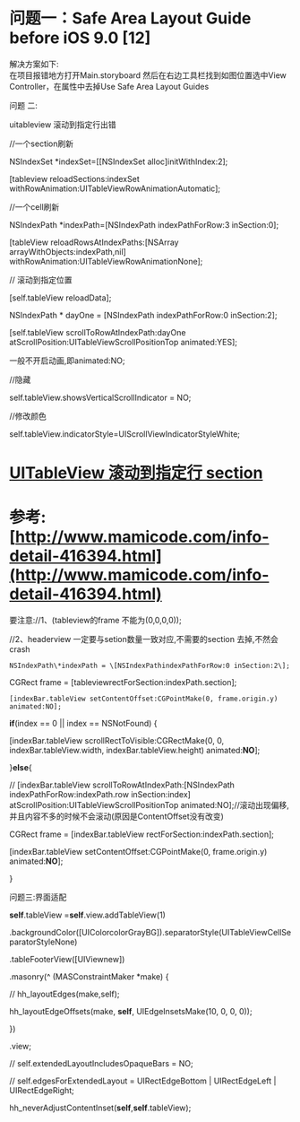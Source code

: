 # 问题一：Safe Area Layout Guide before iOS 9.0 \[12\]

解决方案如下:  
在项目报错地方打开Main.storyboard 然后在右边工具栏找到如图位置选中View Controller，在属性中去掉Use Safe Area Layout Guides

问题 二:

uitableview 滚动到指定行出错

//一个section刷新

NSIndexSet \*indexSet=\[\[NSIndexSet alloc\]initWithIndex:2\];

\[tableview reloadSections:indexSet withRowAnimation:UITableViewRowAnimationAutomatic\];

//一个cell刷新

NSIndexPath \*indexPath=\[NSIndexPath indexPathForRow:3 inSection:0\];

\[tableView reloadRowsAtIndexPaths:\[NSArray arrayWithObjects:indexPath,nil\] withRowAnimation:UITableViewRowAnimationNone\];

// 滚动到指定位置

\[self.tableView reloadData\];

NSIndexPath \* dayOne = \[NSIndexPath indexPathForRow:0 inSection:2\];

\[self.tableView scrollToRowAtIndexPath:dayOne atScrollPosition:UITableViewScrollPositionTop animated:YES\];

一般不开启动画,即animated:NO;

//隐藏

self.tableView.showsVerticalScrollIndicator = NO;

//修改颜色

self.tableView.indicatorStyle=UIScrollViewIndicatorStyleWhite;

# [UITableView 滚动到指定行 section](http://blog.csdn.net/fnjnkn/article/details/8848800)

# 参考:[http://www.mamicode.com/info-detail-416394.html](http://www.mamicode.com/info-detail-416394.html)

要注意://1、\(tableview的frame 不能为\(0,0,0,0\)\);

//2、headerview 一定要与setion数量一致对应,不需要的section 去掉,不然会crash

```
NSIndexPath\*indexPath = \[NSIndexPathindexPathForRow:0 inSection:2\];
```

CGRect frame = \[tableviewrectForSection:indexPath.section\];

```
[indexBar.tableView setContentOffset:CGPointMake(0, frame.origin.y) animated:NO];
```

**if**\(index == 0 \|\| index == NSNotFound\) {

\[indexBar.tableView scrollRectToVisible:CGRectMake\(0, 0, indexBar.tableView.width, indexBar.tableView.height\) animated:**NO**\];

}**else**{

// \[indexBar.tableView scrollToRowAtIndexPath:\[NSIndexPath indexPathForRow:indexPath.row inSection:index\] atScrollPosition:UITableViewScrollPositionTop animated:NO\];//滚动出现偏移,并且内容不多的时候不会滚动\(原因是ContentOffset没有改变\)

CGRect frame = \[indexBar.tableView rectForSection:indexPath.section\];

\[indexBar.tableView setContentOffset:CGPointMake\(0, frame.origin.y\) animated:**NO**\];

}

问题三:界面适配

**self**.tableView =**self**.view.addTableView\(1\)

.backgroundColor\(\[UIColorcolorGrayBG\]\).separatorStyle\(UITableViewCellSeparatorStyleNone\)

.tableFooterView\(\[UIViewnew\]\)

.masonry\(^ \(MASConstraintMaker \*make\) {

// hh\_layoutEdges\(make,self\);

hh\_layoutEdgeOffsets\(make, **self**, UIEdgeInsetsMake\(10, 0, 0, 0\)\);

}\)

.view;

// self.extendedLayoutIncludesOpaqueBars = NO;

// self.edgesForExtendedLayout = UIRectEdgeBottom \| UIRectEdgeLeft \| UIRectEdgeRight;

hh\_neverAdjustContentInset\(**self**,**self**.tableView\);

